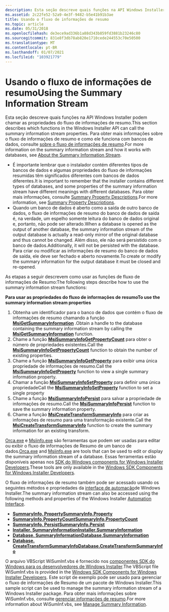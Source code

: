 ```yaml
---
description: Esta seção descreve quais funções na API Windows Installer podem chamar as propriedades do fluxo de informações de resumo. Para obter mais informações sobre o fluxo de informações de resumo e como ele funciona com bancos de dados, consulte sobre o fluxo de informações de resumo.
ms.assetid: 2c22fe52-52a9-4e3f-9482-b5e41b91b3ae
title: Usando o fluxo de informações de resumo
ms.topic: article
ms.date: 05/31/2018
ms.openlocfilehash: de3ece9ad336b1a88d343b859fd3881b23246c80
ms.sourcegitcommit: 831e8f3db78ab820e1710cede244553c70e50500
ms.translationtype: MT
ms.contentlocale: pt-BR
ms.lasthandoff: 01/07/2021
ms.locfileid: "103921779"
---
```

# <a name="using-the-summary-information-stream"></a><span data-ttu-id="97d0b-104">Usando o fluxo de informações de resumo</span><span class="sxs-lookup"><span data-stu-id="97d0b-104">Using the Summary Information Stream</span></span>

<span data-ttu-id="97d0b-105">Esta seção descreve quais funções na API Windows Installer podem chamar as propriedades do fluxo de informações de resumo.</span><span class="sxs-lookup"><span data-stu-id="97d0b-105">This section describes which functions in the Windows Installer API can call the summary information stream properties.</span></span> <span data-ttu-id="97d0b-106">Para obter mais informações sobre o fluxo de informações de resumo e como ele funciona com bancos de dados, consulte [sobre o fluxo de informações de resumo](about-the-summary-information-stream.md).</span><span class="sxs-lookup"><span data-stu-id="97d0b-106">For more information on the summary information stream and how it works with databases, see [About the Summary Information Stream](about-the-summary-information-stream.md).</span></span>

-   <span data-ttu-id="97d0b-107">É importante lembrar que o instalador contém diferentes tipos de bancos de dados e algumas propriedades do fluxo de informações resumidas têm significados diferentes com bancos de dados diferentes.</span><span class="sxs-lookup"><span data-stu-id="97d0b-107">It is important to remember that the installer contains different types of databases, and some properties of the summary information stream have different meanings with different databases.</span></span> <span data-ttu-id="97d0b-108">Para obter mais informações, consulte [Summary Property Descriptions](summary-property-descriptions.md).</span><span class="sxs-lookup"><span data-stu-id="97d0b-108">For more information, see [Summary Property Descriptions](summary-property-descriptions.md).</span></span>
-   <span data-ttu-id="97d0b-109">Quando um banco de dados é aberto como a saída de outro banco de dados, o fluxo de informações de resumo do banco de dados de saída é, na verdade, um espelho somente leitura do banco de dados original e, portanto, não pode ser alterado.</span><span class="sxs-lookup"><span data-stu-id="97d0b-109">When a database is opened as the output of another database, the summary information stream of the output database is actually a read-only mirror of the original database and thus cannot be changed.</span></span> <span data-ttu-id="97d0b-110">Além disso, ele não será persistido com o banco de dados.</span><span class="sxs-lookup"><span data-stu-id="97d0b-110">Additionally, it will not be persisted with the database.</span></span> <span data-ttu-id="97d0b-111">Para criar ou modificar as informações de resumo do banco de dados de saída, ele deve ser fechado e aberto novamente.</span><span class="sxs-lookup"><span data-stu-id="97d0b-111">To create or modify the summary information for the output database it must be closed and re-opened.</span></span>

<span data-ttu-id="97d0b-112">As etapas a seguir descrevem como usar as funções de fluxo de informações de Resumo:</span><span class="sxs-lookup"><span data-stu-id="97d0b-112">The following steps describe how to use the summary information stream functions:</span></span>

<span data-ttu-id="97d0b-113">**Para usar as propriedades do fluxo de informações de resumo**</span><span class="sxs-lookup"><span data-stu-id="97d0b-113">**To use the summary information stream properties**</span></span>

1.  <span data-ttu-id="97d0b-114">Obtenha um identificador para o banco de dados que contém o fluxo de informações de resumo chamando a função [**MsiGetSummaryInformation**](/windows/desktop/api/Msiquery/nf-msiquery-msigetsummaryinformationa) .</span><span class="sxs-lookup"><span data-stu-id="97d0b-114">Obtain a handle to the database containing the summary information stream by calling the [**MsiGetSummaryInformation**](/windows/desktop/api/Msiquery/nf-msiquery-msigetsummaryinformationa) function.</span></span>
2.  <span data-ttu-id="97d0b-115">Chame a função [**MsiSummaryInfoGetPropertyCount**](/windows/desktop/api/Msiquery/nf-msiquery-msisummaryinfogetpropertycount) para obter o número de propriedades existentes.</span><span class="sxs-lookup"><span data-stu-id="97d0b-115">Call the [**MsiSummaryInfoGetPropertyCount**](/windows/desktop/api/Msiquery/nf-msiquery-msisummaryinfogetpropertycount) function to obtain the number of existing properties.</span></span>
3.  <span data-ttu-id="97d0b-116">Chame a função [**MsiSummaryInfoGetProperty**](/windows/desktop/api/Msiquery/nf-msiquery-msisummaryinfogetpropertya) para exibir uma única propriedade de informações de resumo.</span><span class="sxs-lookup"><span data-stu-id="97d0b-116">Call the [**MsiSummaryInfoGetProperty**](/windows/desktop/api/Msiquery/nf-msiquery-msisummaryinfogetpropertya) function to view a single summary information property.</span></span>
4.  <span data-ttu-id="97d0b-117">Chamar a função [**MsiSummaryInfoSetProperty**](/windows/desktop/api/Msiquery/nf-msiquery-msisummaryinfosetpropertya) para definir uma única propriedade</span><span class="sxs-lookup"><span data-stu-id="97d0b-117">Call the [**MsiSummaryInfoSetProperty**](/windows/desktop/api/Msiquery/nf-msiquery-msisummaryinfosetpropertya) function to set a single property</span></span>
5.  <span data-ttu-id="97d0b-118">Chame a função [**MsiSummaryInfoPersist**](/windows/desktop/api/Msiquery/nf-msiquery-msisummaryinfopersist) para salvar a propriedade de informações de resumo.</span><span class="sxs-lookup"><span data-stu-id="97d0b-118">Call the [**MsiSummaryInfoPersist**](/windows/desktop/api/Msiquery/nf-msiquery-msisummaryinfopersist) function to save the summary information property.</span></span>
6.  <span data-ttu-id="97d0b-119">Chame a função [**MsiCreateTransformSummaryInfo**](/windows/desktop/api/Msiquery/nf-msiquery-msicreatetransformsummaryinfoa) para criar as informações de resumo para uma transformação existente.</span><span class="sxs-lookup"><span data-stu-id="97d0b-119">Call the [**MsiCreateTransformSummaryInfo**](/windows/desktop/api/Msiquery/nf-msiquery-msicreatetransformsummaryinfoa) function to create the summary information for an existing transform.</span></span>

<span data-ttu-id="97d0b-120">[Orca.exe](orca-exe.md) e [Msiinfo.exe](msiinfo-exe.md) são ferramentas que podem ser usadas para editar ou exibir o fluxo de informações de Resumo de um banco de dados.</span><span class="sxs-lookup"><span data-stu-id="97d0b-120">[Orca.exe](orca-exe.md) and [Msiinfo.exe](msiinfo-exe.md) are tools that can be used to edit or display the summary information stream of a database.</span></span> <span data-ttu-id="97d0b-121">Essas ferramentas estão disponíveis apenas nos [SDK do Windows components for Windows Installer Developers](platform-sdk-components-for-windows-installer-developers.md).</span><span class="sxs-lookup"><span data-stu-id="97d0b-121">These tools are only available in the [Windows SDK Components for Windows Installer Developers](platform-sdk-components-for-windows-installer-developers.md).</span></span>

<span data-ttu-id="97d0b-122">O fluxo de informações de resumo também pode ser acessado usando os seguintes métodos e propriedades da [interface de automação](automation-interface.md)de Windows Installer.</span><span class="sxs-lookup"><span data-stu-id="97d0b-122">The summary information stream can also be accessed using the following methods and properties of the Windows Installer [Automation Interface](automation-interface.md).</span></span>

-   [<span data-ttu-id="97d0b-123">**SummaryInfo. Property**</span><span class="sxs-lookup"><span data-stu-id="97d0b-123">**SummaryInfo.Property**</span></span>](summaryinfo-summaryinfo.md)
-   [<span data-ttu-id="97d0b-124">**SummaryInfo.PropertyCount**</span><span class="sxs-lookup"><span data-stu-id="97d0b-124">**SummaryInfo.PropertyCount**</span></span>](summaryinfo-propertycount.md)
-   [<span data-ttu-id="97d0b-125">**SummaryInfo. Persist**</span><span class="sxs-lookup"><span data-stu-id="97d0b-125">**SummaryInfo.Persist**</span></span>](summaryinfo-persist.md)
-   [<span data-ttu-id="97d0b-126">**Installer. SummaryInformation**</span><span class="sxs-lookup"><span data-stu-id="97d0b-126">**Installer.SummaryInformation**</span></span>](installer-summaryinformation.md)
-   [<span data-ttu-id="97d0b-127">**Database. SummaryInformation**</span><span class="sxs-lookup"><span data-stu-id="97d0b-127">**Database.SummaryInformation**</span></span>](database-summaryinformation.md)
-   [<span data-ttu-id="97d0b-128">**Database. CreateTransformSummaryInfo**</span><span class="sxs-lookup"><span data-stu-id="97d0b-128">**Database.CreateTransformSummaryInfo**</span></span>](database-createtransformsummaryinfo.md)

<span data-ttu-id="97d0b-129">O arquivo VBScript WiSumInf.vbs é fornecido nos [componentes SDK do Windows para os desenvolvedores de Windows Installer](platform-sdk-components-for-windows-installer-developers.md).</span><span class="sxs-lookup"><span data-stu-id="97d0b-129">The VBScript file WiSumInf.vbs is provided in the [Windows SDK Components for Windows Installer Developers](platform-sdk-components-for-windows-installer-developers.md).</span></span> <span data-ttu-id="97d0b-130">Este script de exemplo pode ser usado para gerenciar o fluxo de informações de Resumo de um pacote de Windows Installer.</span><span class="sxs-lookup"><span data-stu-id="97d0b-130">This sample script can be used to manage the summary information stream of a Windows Installer package.</span></span> <span data-ttu-id="97d0b-131">Para obter mais informações sobre WiSumInf.vbs, consulte [gerenciar informações de resumo](manage-summary-information.md).</span><span class="sxs-lookup"><span data-stu-id="97d0b-131">For more information about WiSumInf.vbs, see [Manage Summary Information](manage-summary-information.md).</span></span>

 

 



